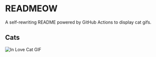 # READMEOW

A self-rewriting README powered by GitHub Actions to display cat gifs.

## Cats

![In Love Cat GIF](https://media2.giphy.com/media/MDJ9IbxxvDUQM/200.gif?cid=9acd02da4vf613q370z2a0qh7xwkgno6mogvwr4osldyn9bd&ep=v1_gifs_search&rid=200.gif&ct=g)
